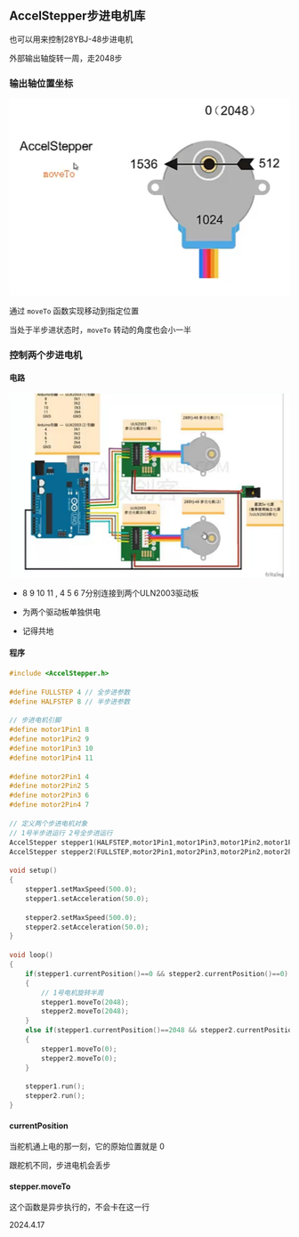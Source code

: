## AccelStepper步进电机库

也可以用来控制28YBJ-48步进电机

外部输出轴旋转一周，走2048步

### 输出轴位置坐标

![](./../assets/130.png)

通过 ```moveTo``` 函数实现移动到指定位置

当处于半步进状态时，```moveTo``` 转动的角度也会小一半

### 控制两个步进电机

#### 电路

![](./../assets/131.png)

* 8 9 10 11 , 4 5 6 7分别连接到两个ULN2003驱动板

* 为两个驱动板单独供电

* 记得共地

#### 程序

```c++
#include <AccelStepper.h>

#define FULLSTEP 4 // 全步进参数
#define HALFSTEP 8 // 半步进参数

// 步进电机引脚
#define motor1Pin1 8
#define motor1Pin2 9
#define motor1Pin3 10
#define motor1Pin4 11

#define motor2Pin1 4
#define motor2Pin2 5
#define motor2Pin3 6
#define motor2Pin4 7

// 定义两个步进电机对象
// 1号半步进运行 2号全步进运行
AccelStepper stepper1(HALFSTEP,motor1Pin1,motor1Pin3,motor1Pin2,motor1Pin4);
AccelStepper stepper2(FULLSTEP,motor2Pin1,motor2Pin3,motor2Pin2,motor2Pin4);

void setup()
{
    stepper1.setMaxSpeed(500.0);
    stepper1.setAcceleration(50.0);

    stepper2.setMaxSpeed(500.0);
    stepper2.setAcceleration(50.0);
}

void loop()
{
    if(stepper1.currentPosition()==0 && stepper2.currentPosition()==0)
    {
        // 1号电机旋转半周
        stepper1.moveTo(2048);
        stepper2.moveTo(2048);
    }
    else if(stepper1.currentPosition()==2048 && stepper2.currentPosition()==2048)
    {
        stepper1.moveTo(0);
        stepper2.moveTo(0);
    }

    stepper1.run();
    stepper2.run();
}
```

#### currentPosition

当舵机通上电的那一刻，它的原始位置就是 0

跟舵机不同，步进电机会丢步

#### stepper.moveTo

这个函数是异步执行的，不会卡在这一行

2024.4.17